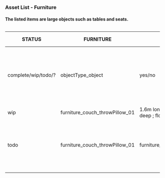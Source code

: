 ### Asset List - Furniture
#### The listed items are large objects such as tables and seats. 

######
STATUS | FURNITURE | INTERACTION | SPECIFICATIONS | APPOINTED MEMBERS
-------|-----------|-------------|----------------|------------------
complete/wip/todo/? | objectType_object | yes/no | dimensions; appearance; behaviors| teammate (task*) * *tasks:  (M) model, (T) texture, (R) rigging, (A) animation, (P) programming*
 | | | |
wip  | furniture_couch_throwPillow_01 | 1.6m long * 0.7m tall * 1.05m deep ; floral blue print| Team Member (M,T)
todo | furniture_couch_throwPillow_01 | furniture_couch_throwPillow_01 | grip | 0.5m long * 0.5m tall * 0.1m deep ; white and crimison stripes; pick up and move pillow | Team Member (M), Team Member (T), Team Member (T), Team Member (P)
 | | | |

